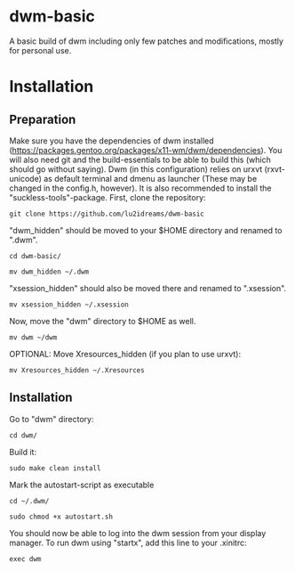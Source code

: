 # dwm-basic
A basic build of dwm including only few patches and modifications, mostly for personal use.

# Installation

## Preparation

Make sure you have the dependencies of dwm installed (https://packages.gentoo.org/packages/x11-wm/dwm/dependencies). You will also need git and the build-essentials to be able to build this (which should go without saying). Dwm (in this configuration) relies on urxvt (rxvt-unicode) as default terminal and dmenu as launcher (These may be changed in the config.h, however). It is also recommended to install the "suckless-tools"-package. First, clone the repository: 

```git clone https://github.com/lu2idreams/dwm-basic```

"dwm_hidden" should be moved to your $HOME directory and renamed to ".dwm". 

```cd dwm-basic/```

```mv dwm_hidden ~/.dwm```

"xsession_hidden" should also be moved there and renamed to ".xsession". 

```mv xsession_hidden ~/.xsession```

Now, move the "dwm" directory to $HOME as well.

```mv dwm ~/dwm```

OPTIONAL: Move Xresources_hidden (if you plan to use urxvt):

```mv Xresources_hidden ~/.Xresources```

## Installation

Go to "dwm" directory:

```cd dwm/```

Build it:

```sudo make clean install```

Mark the autostart-script as executable 

```cd ~/.dwm/```

```sudo chmod +x autostart.sh```

You should now be able to log into the dwm session from your display manager. To run dwm using "startx", add this line to your .xinitrc:

```exec dwm```
